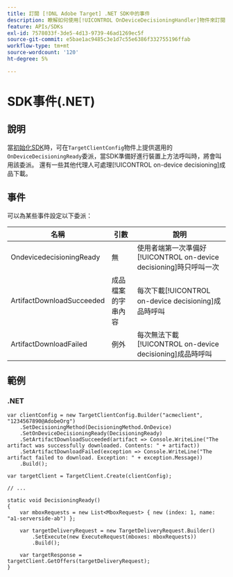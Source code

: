 ```yaml
---
title: 訂閱 [!DNL Adobe Target] .NET SDK中的事件
description: 瞭解如何使用[!UICONTROL OnDeviceDecisioningHandler]物件來訂閱.NET SDK中發生的各種事件。
feature: APIs/SDKs
exl-id: 7578033f-3de5-4d13-9739-46ad1269ec5f
source-git-commit: e5bae1ac9485c3e1d7c55e6386f332755196ffab
workflow-type: tm+mt
source-wordcount: '120'
ht-degree: 5%

---
```


# SDK事件(.NET)

## 說明

當[初始化SDK](initialize-sdk.md)時，可在`TargetClientConfig`物件上提供選用的`OnDeviceDecisioningReady`委派，當SDK準備好進行裝置上方法呼叫時，將會叫用該委派。 還有一些其他代理人可處理[!UICONTROL on-device decisioning]成品下載。

## 事件

可以為某些事件設定以下委派：

| 名稱 | 引數 | 說明 |
| --- | --- | --- |
| OndevicedecisioningReady | 無 | 使用者端第一次準備好[!UICONTROL on-device decisioning]時只呼叫一次 |
| ArtifactDownloadSucceeded | 成品檔案的字串內容 | 每次下載[!UICONTROL on-device decisioning]成品時呼叫 |
| ArtifactDownloadFailed | 例外 | 每次無法下載[!UICONTROL on-device decisioning]成品時呼叫 |

## 範例

### \.NET

```dotnet {line-numbers="true"}
var clientConfig = new TargetClientConfig.Builder("acmeclient", "1234567890@AdobeOrg")
    .SetDecisioningMethod(DecisioningMethod.OnDevice)
    .SetOnDeviceDecisioningReady(DecisioningReady)
    .SetArtifactDownloadSucceeded(artifact => Console.WriteLine("The artifact was successfully downloaded. Contents: " + artifact))
    .SetArtifactDownloadFailed(exception => Console.WriteLine("The artifact failed to download. Exception: " + exception.Message))
    .Build();

var targetClient = TargetClient.Create(clientConfig);

// ...

static void DecisioningReady()
{
    var mboxRequests = new List<MboxRequest> { new (index: 1, name: "a1-serverside-ab") };

    var targetDeliveryRequest = new TargetDeliveryRequest.Builder()
        .SetExecute(new ExecuteRequest(mboxes: mboxRequests))
        .Build();

    var targetResponse = targetClient.GetOffers(targetDeliveryRequest);
}
```
